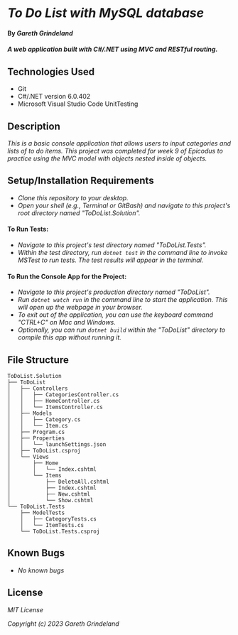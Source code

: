 # _To Do List with MySQL database_

#### By _**Gareth Grindeland**_

#### _A web application built with C#/.NET using MVC and RESTful routing._

## Technologies Used

* Git
* C#/.NET version 6.0.402
* Microsoft Visual Studio Code UnitTesting

## Description

_This is a basic console application that allows users to input categories and lists of to do items. This project was completed for week 9 of Epicodus to practice using the MVC model with objects nested inside of objects._

## Setup/Installation Requirements

* _Clone this repository to your desktop._
* _Open your shell (e.g., Terminal or GitBash) and navigate to this project's root directory named "ToDoList.Solution"._
#### To Run Tests:
* _Navigate to this project's test directory named "ToDoList.Tests"._
* _Within the test directory, run ```dotnet test``` in the command line to invoke MSTest to run tests. The test results will appear in the terminal._
#### To Run the Console App for the Project:
* _Navigate to this project's production directory named "ToDoList"._
* _Run ```dotnet watch run``` in the command line to start the application. This will open up the webpage in your browser._
* _To exit out of the application, you can use the keyboard command "CTRL+C" on Mac and Windows._
* _Optionally, you can run ```dotnet build``` within the "ToDoList" directory to compile this app without running it._

## File Structure
```
ToDoList.Solution
├── ToDoList
│   ├── Controllers
│   │   ├── CategoriesController.cs
│   │   ├── HomeController.cs
│   │   └── ItemsController.cs
│   ├── Models
│   │   ├── Category.cs
│   │   └── Item.cs
│   ├── Program.cs
│   ├── Properties
│   │   └── launchSettings.json
│   ├── ToDoList.csproj
│   └── Views
│       ├── Home
│       │   └── Index.cshtml
│       └── Items
│           ├── DeleteAll.cshtml
│           ├── Index.cshtml
│           ├── New.cshtml
│           └── Show.cshtml
└── ToDoList.Tests
    ├── ModelTests
    │   ├── CategoryTests.cs
    │   └── ItemTests.cs
    └── ToDoList.Tests.csproj
```

## Known Bugs

* _No known bugs_

## License

_MIT License_

_Copyright (c) 2023 Gareth Grindeland_